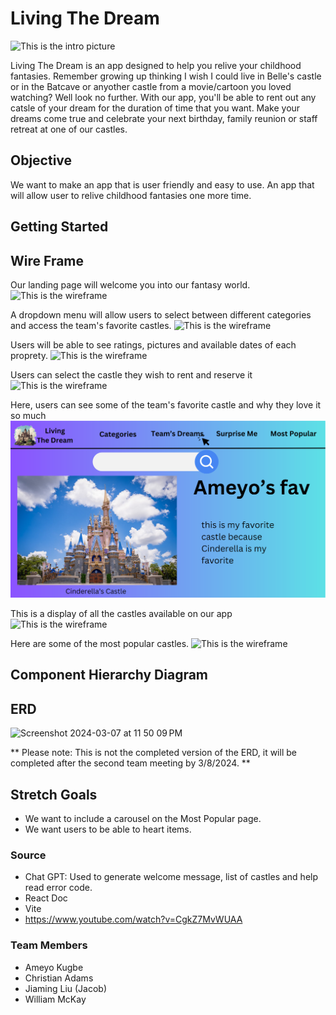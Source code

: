 # Living The Dream

![This is the intro picture](images/Intro.svg)

Living The Dream is an app designed to help you relive your childhood fantasies. Remember growing up thinking I wish I could live in Belle's castle or in the Batcave or anyother castle from a movie/cartoon you loved watching? Well look no further. With our app, you'll be able to rent out any catsle of your dream for the duration of time that you want. Make your dreams come true and celebrate your next birthday, family reunion or staff retreat at one of our castles. 

## Objective 

We want to make an app that is user friendly and easy to use. An app that will allow user to relive childhood fantasies one more time. 


## Getting Started 


## Wire Frame 
Our landing page will welcome you into our fantasy world. 
![This is the wireframe](<images/Wireframe 1.svg>)

A dropdown menu will allow users to select between different categories and access the team's favorite castles. 
![This is the wireframe](<images/Wireframe 2.svg>)

Users will be able to see ratings, pictures and available dates of each proprety.
![This is the wireframe](<images/Wireframe 3.svg>)

Users can select the castle they wish to rent and reserve it 
![This is the wireframe](<images/Wireframe 4.svg>)

Here, users can see some of the team's favorite castle and why they love it so much
![This is the wireframe](<images/Wireframe 5.svg>)

This is a display of all the castles available on our app
![This is the wireframe](<images/Wireframe 6.svg>)

Here are some of the most popular castles. 
![This is the wireframe](<images/Wireframe 7.svg>)


## Component Hierarchy Diagram


## ERD

<img width="855" alt="Screenshot 2024-03-07 at 11 50 09 PM" src="https://github.com/Zekkune/living-the-dream/assets/139939637/11a89baa-5960-41ff-83e2-2d7ca684451f">

** Please note: This is not the completed version of the ERD, it will be completed after the second team meeting by 3/8/2024. **


## Stretch Goals
* We want to include a carousel on the Most Popular page. 
* We want users to be able to heart items. 


### Source 

* Chat GPT: Used to generate welcome message, list of castles and help read error code. 
* React Doc
* Vite 
* https://www.youtube.com/watch?v=CgkZ7MvWUAA

### Team Members 
* Ameyo Kugbe 
* Christian Adams 
* Jiaming Liu (Jacob)
* William McKay
